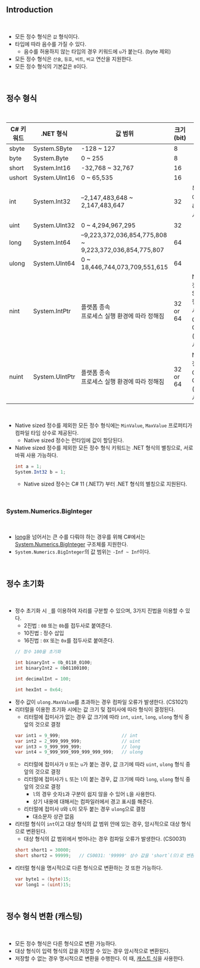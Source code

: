 
## Introduction

<br>

- 모든 정수 형식은 `값` 형식이다.
- 타입에 따라 음수를 가질 수 있다.
    - 음수를 허용하지 않는 타입의 경우 키워드에 `u`가 붙는다. (byte 제외)
- 모든 정수 형식은 `산술`, `등호`, `비트`, `비교` 연산을 지원한다.
- 모든 정수 형식의 기본값은 `0`이다.

<br>

## 정수 형식

<br>

| C# 키워드 | .NET 형식        | 값 범위                                                   | 크기 (bit) | 비고                                                                            |
|--------|----------------|--------------------------------------------------------|----------|-------------------------------------------------------------------------------|
| sbyte  | System.SByte   | -128 ~ 127                                             | 8        |                                                                               |
| byte   | System.Byte    | 0 ~ 255                                                | 8        |                                                                               |
| short  | System.Int16   | -32,768 ~ 32,767                                       | 16       |                                                                               |
| ushort | System.UInt16  | 0 ~ 65,535                                             | 16       |                                                                               |
| int    | System.Int32   | –2,147,483,648 ~ 2,147,483,647                         | 32       | 특별히 큰 값이 아니라면, 정수 리터럴 초기화 시 기본값                                               |
| uint   | System.UInt32  | 0 ~ 4,294,967,295                                      | 32       |                                                                               |
| long   | System.Int64   | –9,223,372,036,854,775,808 ~ 9,223,372,036,854,775,807 | 64       |                                                                               |
| ulong  | System.UInt64  | 0 ~ 18,446,744,073,709,551,615                         | 64       |                                                                               |
| nint   | System.IntPtr  | 플랫폼 종속<br>프로세스 실행 환경에 따라 정해짐                           | 32 or 64 | Native sized 정수. System.IntPtr 형태를 더 많이 사용<br>C# 키워드는 C# 9.0 (.NET5) 이상 사용 가능 |
| nuint  | System.UIntPtr | 플랫폼 종속<br>프로세스 실행 환경에 따라 정해짐                           | 32 or 64 | Native sized 정수<br>C# 키워드는 C# 9.0 (.NET5) 이상 사용 가능                            |

<br>

- Native sized 정수를 제외한 모든 정수 형식에는 `MinValue`, `MaxValue` 프로퍼티가 컴파일 타임 상수로 제공된다.
    - Native sized 정수는 런타임에 값이 할당된다.
- Native sized 정수를 제외한 모든 정수 형식 키워드는 .NET 형식의 별칭으로, 서로 바꿔 사용 가능하다.
    ```cs
    int a = 1;
    System.Int32 b = 1;
    ```
    - Native sized 정수는 C# 11 (.NET7) 부터 .NET 형식의 별칭으로 지원된다.

<br>

### System.Numerics.BigInteger

<br>

- [long](#정수-형식-표)을 넘어서는 큰 수를 다뤄야 하는 경우를 위해 C#에서는 [System.Numerics.BigInteger](https://learn.microsoft.com/ko-kr/dotnet/api/system.numerics.biginteger?view=net-7.0) 구조체를 지원한다.
- `System.Numerics.BigInteger`의 값 범위는 `-Inf ~ Inf`이다.

<br>

## 정수 초기화

<br>

- 정수 초기화 시 `_`를 이용하여 자리를 구분할 수 있으며, 3가지 진법을 이용할 수 있다.
    - 2진법 : `0B` 또는 `0b`를 접두사로 붙여준다.
    - 10진법 : 정수 삽입
    - 16진법 : `0X` 또는 `0x`를 접두사로 붙여준다.
    ```cs
    // 정수 100을 초기화
    
    int binaryInt = 0b_0110_0100;
    int binaryInt2 = 0b01100100;

    int decimalInt = 100;

    int hexInt = 0x64;
    ```
- 정수 값이 `ulong.MaxValue`를 초과하는 경우 컴파일 오류가 발생한다. (CS1021)
- 리터럴을 이용한 초기화 시에는 값 크기 및 접미사에 따라 형식이 결정된다.
    - 리터럴에 접미사가 없는 경우 값 크기에 따라 `int`, `uint`, `long`, `ulong` 형식 중 앞의 것으로 결정
    ```cs
    var int1 = 9_999;                       // int
    var int2 = 2_999_999_999;               // uint
    var int3 = 9_999_999_999;               // long
    var int4 = 9_999_999_999_999_999_999;   // ulong
    ```
    - 리터럴에 접미사가 `U` 또는 `u`가 붙는 경우, 값 크기에 따라 `uint`, `ulong` 형식 중 앞의 것으로 결정
    - 리터럴에 접미사가 `L` 또는 `l`이 붙는 경우, 값 크기에 따라 `long`, `ulong` 형식 중 앞의 것으로 결정
        - `l`의 경우 숫자`1`과 구분이 쉽지 않을 수 있어 `L`을 사용한다.
        - 상기 내용에 대해서는 컴파일러에서 경고 표시를 해준다.
    - 리터럴에 접미사 `U`와 `L`이 모두 붙는 경우 `ulong`으로 결정
        - 대소문자 상관 없음
- 리터럴 형식이 `int`이고 대상 형식의 값 범위 안에 있는 경우, 암시적으로 대상 형식으로 변환된다.
    - 대상 형식의 값 범위에서 벗어나는 경우 컴파일 오류가 발생한다. (CS0031)
    ```cs
    short short1 = 30000;
    short short2 = 99999;   // CS0031: '99999' 상수 값을 'short`(으)로 변환할 수 없습니다.
    ```
- 리터럴 형식을 명시적으로 다른 형식으로 변환하는 것 또한 가능하다.
    ```cs
    var byte1 = (byte)15;
    var long1 = (uint)15;
    ```

<br>

## 정수 형식 변환 (캐스팅)

<br>

- 모든 정수 형식은 다른 형식으로 변환 가능하다.
- 대상 형식이 입력 형식의 값을 저장할 수 있는 경우 암시적으로 변환된다.
- 저장할 수 없는 경우 명시적으로 변환을 수행한다. 이 때, [캐스트 식](https://learn.microsoft.com/ko-kr/dotnet/csharp/language-reference/operators/type-testing-and-cast#cast-expression)을 사용한다.
